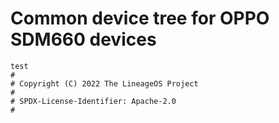 # Common device tree for OPPO SDM660 devices

```
test
#
# Copyright (C) 2022 The LineageOS Project
#
# SPDX-License-Identifier: Apache-2.0
#
```

